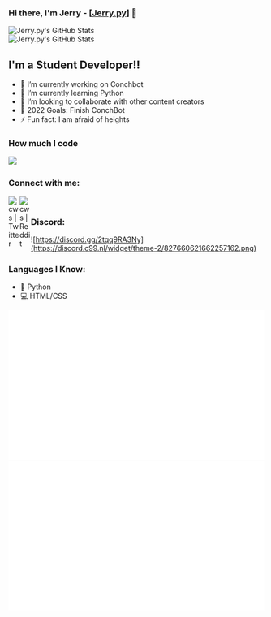 ### Hi there, I'm Jerry - [<a href="https://github.com/Jerry-py">Jerry.py</a>] 👋
<img align="left" alt="Jerry.py's GitHub Stats" src="https://github-readme-stats.vercel.app/api?username=Jerry-py&show_icons=true&hide_border=true&theme=radical"/>
<br>
<img align="right-right" alt="Jerry.py's GitHub Stats" src="https://github-readme-stats.vercel.app/api/top-langs/?username=Jerry-py&langs_count=10&show_icons=true&hide_border=true&theme=radical"/>

## I'm a Student Developer!!

- 🔭 I’m currently working on Conchbot
- 🌱 I’m currently learning Python
- 👯 I’m looking to collaborate with other content creators
- 🥅 2022 Goals: Finish ConchBot
- ⚡ Fun fact: I am afraid of heights

### How much I code

[![](https://img.shields.io/endpoint?style=for-the-badge&url=https://codetime-api.datreks.com/badge/3461?logoColor=white%26project=%26recentMS=0%26showProject=false)](https://codetime.datreks.com/)

### Connect with me:

[<img align="left" alt="cws | Twitter" width="22px" src="https://logodownload.org/wp-content/uploads/2014/09/twitter-logo-4.png" />][twitter]
[<img align="left" alt="cws | Reddit" width="22px" src="https://external-preview.redd.it/iDdntscPf-nfWKqzHRGFmhVxZm4hZgaKe5oyFws-yzA.png?auto=webp&s=38648ef0dc2c3fce76d5e1d8639234d8da0152b2" />][reddit]
<br />


### Discord: 
![https://discord.gg/2tqq9RA3Ny](https://discord.c99.nl/widget/theme-2/827660621662257162.png)


### Languages I Know:
- 🐍 Python
- 💻 HTML/CSS

[twitter]: https://twitter.com/Jerrypython
[reddit]: https://www.reddit.com/user/Jerrypython  



<a href="https://github.com/Jerry-py/Github-stats">

![](https://github.com/Jerry-py/Github-stats/blob/master/generated/overview.svg)
![](https://github.com/Jerry-py/Github-stats/blob/master/generated/languages.svg)
</a>



